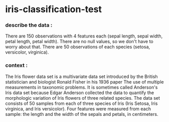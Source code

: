 # iris-classification-test
### describe the data :
There are 150 observations with 4 features each (sepal length, sepal width, petal length, petal width).
There are no null values, so we don't have to worry about that.
There are 50 observations of each species (setosa, versicolor, virginica).

### context :
The Iris flower data set is a multivariate data set introduced by the British statistician and biologist Ronald Fisher in his 1936 paper The use of multiple measurements in taxonomic problems. It is sometimes called Anderson's Iris data set because Edgar Anderson collected the data to quantify the morphologic variation of Iris flowers of three related species. The data set consists of 50 samples from each of three species of Iris (Iris Setosa, Iris virginica, and Iris versicolor). Four features were measured from each sample: the length and the width of the sepals and petals, in centimeters.
